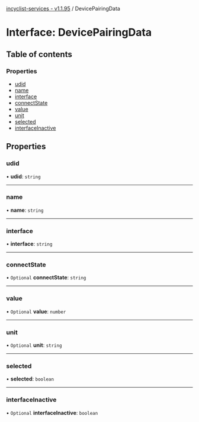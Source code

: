 [incyclist-services - v1.1.95](../README.md) / DevicePairingData

# Interface: DevicePairingData

## Table of contents

### Properties

- [udid](DevicePairingData.md#udid)
- [name](DevicePairingData.md#name)
- [interface](DevicePairingData.md#interface)
- [connectState](DevicePairingData.md#connectstate)
- [value](DevicePairingData.md#value)
- [unit](DevicePairingData.md#unit)
- [selected](DevicePairingData.md#selected)
- [interfaceInactive](DevicePairingData.md#interfaceinactive)

## Properties

### udid

• **udid**: `string`

___

### name

• **name**: `string`

___

### interface

• **interface**: `string`

___

### connectState

• `Optional` **connectState**: `string`

___

### value

• `Optional` **value**: `number`

___

### unit

• `Optional` **unit**: `string`

___

### selected

• **selected**: `boolean`

___

### interfaceInactive

• `Optional` **interfaceInactive**: `boolean`
